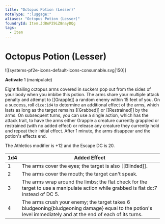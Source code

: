 ```yaml
---
title: "Octopus Potion (Lesser)"
noteType: ":luggage:"
aliases: "Octopus Potion (Lesser)"
foundryId: Item.Jd8oPZ9iZ8nayDQg
tags:
  - Item
---
```


# Octopus Potion (Lesser)
![[systems-pf2e-icons-default-icons-consumable.svg|150]]

**Activate** 1 (manipulate)

Eight flailing octopus arms covered in suckers pop out from the sides of your body when you imbibe this potion. The arms share your multiple attack penalty and attempt to [[Grapple]] a random enemy within 15 feet of you. On a success, roll `dice:1d4` to determine an additional effect of the arms, which lasts as long as the target remains [[Grabbed]] or [[Restrained]] by the arms. On subsequent turns, you can use a single action, which has the attack trait, to have the arms either Grapple a creature currently grappled or restrained (with no added effect) or release any creature they currently hold and repeat their initial effect. After 1 minute, the arms disappear and the potion's effects end.

The Athletics modifier is +12 and the Escape DC is 20.

| 1d4 | Added Effect |
| --- | --- |
| 1 | The arms cover the eyes; the target is also [[Blinded]]. |
| 2 | The arms cover the mouth; the target can't speak. |
| 3 | The arms wrap around the limbs; the flat check for the target to use a manipulate action while grabbed is flat dc:7 instead of DC 5. |
| 4 | The arms crush your enemy; the target takes 6 bludgeoning{bludgeoning damage} equal to the potion's level immediately and at the end of each of its turns. |
